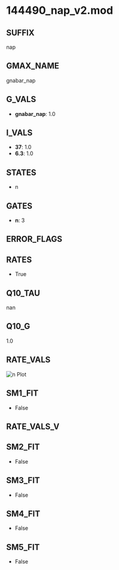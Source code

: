 # 144490_nap_v2.mod

## SUFFIX

nap

## GMAX_NAME

gnabar_nap

## G_VALS

- **gnabar_nap**: 1.0

## I_VALS

- **37**: 1.0
- **6.3**: 1.0

## STATES

- n

## GATES

- **n**: 3

## ERROR_FLAGS


## RATES

- True

## Q10_TAU

nan

## Q10_G

1.0

## RATE_VALS

![n Plot](/Users/pbozelos/Dropbox/icg-Chai-Panos/supermodels/output_markdown_files/Na/144490_nap_v2.mod/images/n.png)

## SM1_FIT

- False

## RATE_VALS_V

## SM2_FIT

- False

## SM3_FIT

- False

## SM4_FIT

- False

## SM5_FIT

- False

